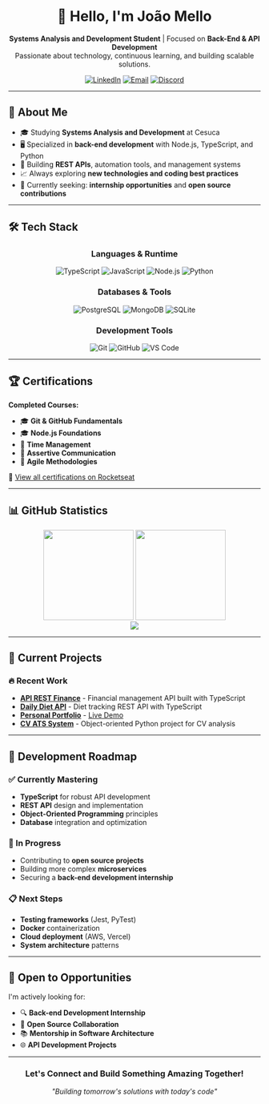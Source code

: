 <!-- Banner / Header -->
<div align="center">
  <h1>👋 Hello, I'm João Mello</h1>
  <p>
    <strong>Systems Analysis and Development Student</strong> | Focused on <strong>Back-End & API Development</strong><br>
    Passionate about technology, continuous learning, and building scalable solutions.
  </p>
  
  [![LinkedIn](https://img.shields.io/badge/LinkedIn-0077b5?style=flat-square&logo=linkedin&logoColor=white)](https://www.linkedin.com/in/mellodev-)
  [![Email](https://img.shields.io/badge/Email-D14836?style=flat-square&logo=gmail&logoColor=white)](mailto:joaovdmello@gmail.com)
  [![Discord](https://img.shields.io/badge/Discord-5865F2?style=flat-square&logo=discord&logoColor=white)](https://discordapp.com/users/mefrog)
</div>

---

## 🚀 About Me

- 🎓 Studying **Systems Analysis and Development** at Cesuca
- 🖥️ Specialized in **back-end development** with Node.js, TypeScript, and Python
- 🔧 Building **REST APIs**, automation tools, and management systems
- 📈 Always exploring **new technologies and coding best practices**
- 🎯 Currently seeking: **internship opportunities** and **open source contributions**

---

## 🛠️ Tech Stack

<div align="center">

### Languages & Runtime
![TypeScript](https://img.shields.io/badge/TypeScript-007ACC?style=for-the-badge&logo=typescript&logoColor=white)
![JavaScript](https://img.shields.io/badge/JavaScript-F7DF1E?style=for-the-badge&logo=javascript&logoColor=black)
![Node.js](https://img.shields.io/badge/Node.js-339933?style=for-the-badge&logo=node.js&logoColor=white)
![Python](https://img.shields.io/badge/Python-3776AB?style=for-the-badge&logo=python&logoColor=white)

### Databases & Tools
![PostgreSQL](https://img.shields.io/badge/PostgreSQL-336791?style=for-the-badge&logo=postgresql&logoColor=white)
![MongoDB](https://img.shields.io/badge/MongoDB-47A248?style=for-the-badge&logo=mongodb&logoColor=white)
![SQLite](https://img.shields.io/badge/SQLite-003B57?style=for-the-badge&logo=sqlite&logoColor=white)

### Development Tools
![Git](https://img.shields.io/badge/Git-F05033?style=for-the-badge&logo=git&logoColor=white)
![GitHub](https://img.shields.io/badge/GitHub-181717?style=for-the-badge&logo=github&logoColor=white)
![VS Code](https://img.shields.io/badge/VS%20Code-0078d7?style=for-the-badge&logo=visual-studio-code&logoColor=white)

</div>

---

## 🏆 Certifications

**Completed Courses:**
- 🎓 **Git & GitHub Fundamentals**
- 🎓 **Node.js Foundations**
- 📘 **Time Management**
- 📘 **Assertive Communication**
- 📘 **Agile Methodologies**

🔗 [View all certifications on Rocketseat](https://app.rocketseat.com.br/me/mxrvit)

---

## 📊 GitHub Statistics

<div align="center">
  <img height="180em" src="https://github-readme-stats.vercel.app/api?username=melloxyz&show_icons=true&theme=tokyonight&include_all_commits=true&count_private=true"/>
  <img height="180em" src="https://github-readme-stats.vercel.app/api/top-langs/?username=melloxyz&layout=compact&langs_count=7&theme=tokyonight"/>
</div>

<div align="center">
  <img src="https://streak-stats.demolab.com?user=melloxyz&theme=tokyonight&hide_border=true"/>
</div>

---

## 🚀 Current Projects

### 🔥 Recent Work
- **[API REST Finance](https://github.com/melloxyz/api-rest-finance)** - Financial management API built with TypeScript
- **[Daily Diet API](https://github.com/melloxyz/api-daily-diet)** - Diet tracking REST API with TypeScript
- **[Personal Portfolio](https://github.com/melloxyz/personal-portfolio)** - [Live Demo](https://mellodev-portfolio.vercel.app)
- **[CV ATS System](https://github.com/melloxyz/poo-cv-ats)** - Object-oriented Python project for CV analysis

---

## 🎯 Development Roadmap

### ✅ Currently Mastering
- **TypeScript** for robust API development
- **REST API** design and implementation
- **Object-Oriented Programming** principles
- **Database** integration and optimization

### 🚧 In Progress
- Contributing to **open source projects**
- Building more complex **microservices**
- Securing a **back-end development internship**

### 📋 Next Steps
- **Testing frameworks** (Jest, PyTest)
- **Docker** containerization
- **Cloud deployment** (AWS, Vercel)
- **System architecture** patterns

---

## 💼 Open to Opportunities

I'm actively looking for:
- 🔍 **Back-end Development Internship**
- 🤝 **Open Source Collaboration**
- 📚 **Mentorship in Software Architecture**
- 🌐 **API Development Projects**

---

<div align="center">

### Let's Connect and Build Something Amazing Together!

*"Building tomorrow's solutions with today's code"*

</div>
